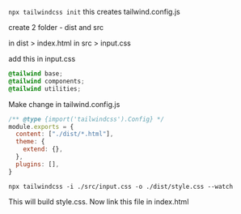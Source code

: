 `npx tailwindcss init`
this creates tailwind.config.js

create 2 folder - dist and src

in dist > index.html
in src > input.css

add this in input.css

```css
@tailwind base;
@tailwind components;
@tailwind utilities;
```


Make change in tailwind.config.js

```js
/** @type {import('tailwindcss').Config} */
module.exports = {
  content: ["./dist/*.html"],
  theme: {
    extend: {},
  },
  plugins: [],
}


```

`npx tailwindcss -i ./src/input.css -o ./dist/style.css --watch`

This will build style.css.
Now link this file in index.html